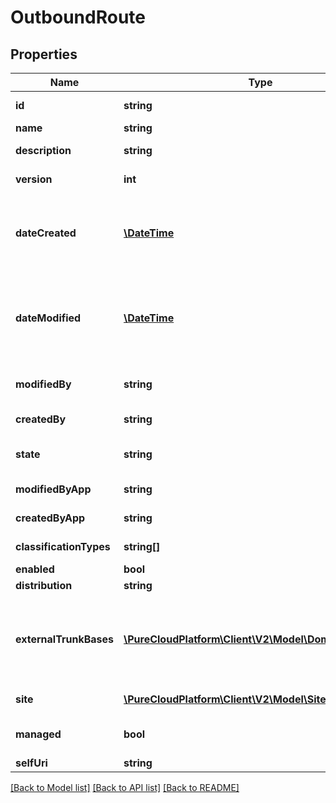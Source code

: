 # OutboundRoute

## Properties
Name | Type | Description | Notes
------------ | ------------- | ------------- | -------------
**id** | **string** | The globally unique identifier for the object. | [optional] 
**name** | **string** | The name of the entity. | 
**description** | **string** | The resource&#39;s description. | [optional] 
**version** | **int** | The current version of the resource. | [optional] 
**dateCreated** | [**\DateTime**](\DateTime.md) | The date the resource was created. Date time is represented as an ISO-8601 string. For example: yyyy-MM-ddTHH:mm:ss.SSSZ | [optional] 
**dateModified** | [**\DateTime**](\DateTime.md) | The date of the last modification to the resource. Date time is represented as an ISO-8601 string. For example: yyyy-MM-ddTHH:mm:ss.SSSZ | [optional] 
**modifiedBy** | **string** | The ID of the user that last modified the resource. | [optional] 
**createdBy** | **string** | The ID of the user that created the resource. | [optional] 
**state** | **string** | Indicates if the resource is active, inactive, or deleted. | [optional] 
**modifiedByApp** | **string** | The application that last modified the resource. | [optional] 
**createdByApp** | **string** | The application that created the resource. | [optional] 
**classificationTypes** | **string[]** | The site associated to the outbound route. | 
**enabled** | **bool** |  | [optional] 
**distribution** | **string** |  | [optional] 
**externalTrunkBases** | [**\PureCloudPlatform\Client\V2\Model\DomainEntityRef[]**](DomainEntityRef.md) | Trunk base settings of trunkType \&quot;EXTERNAL\&quot;.  This base must also be set on an edge logical interface for correct routing. | [optional] 
**site** | [**\PureCloudPlatform\Client\V2\Model\Site**](Site.md) | The site associated to the outbound route. | [optional] 
**managed** | **bool** | Is this outbound route being managed remotely. | [optional] 
**selfUri** | **string** | The URI for this object | [optional] 

[[Back to Model list]](../README.md#documentation-for-models) [[Back to API list]](../README.md#documentation-for-api-endpoints) [[Back to README]](../README.md)


